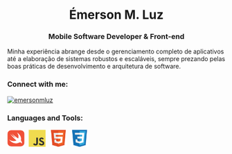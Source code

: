 <h1 align="center">Émerson M. Luz</h1>
<h3 align="center">Mobile Software Developer & Front-end</h3>

Minha experiência abrange desde o gerenciamento completo de aplicativos até a elaboração de sistemas robustos e escaláveis, sempre prezando pelas boas práticas de desenvolvimento e arquitetura de software.

<h3 align="left">Connect with me:</h3>
<p align="left">
<a href="https://linkedin.com/in/emersonmluz" target="blank"><img align="center" src="https://raw.githubusercontent.com/rahuldkjain/github-profile-readme-generator/master/src/images/icons/Social/linked-in-alt.svg" alt="emersonmluz" height="30" width="40" /></a>
</p>

<h3 align="left">Languages and Tools:</h3>
<p>
  <img src="https://raw.githubusercontent.com/devicons/devicon/master/icons/swift/swift-original.svg" alt="swift" width="40" height="40" style="margin-right: 5px;"/>
  <img src="https://raw.githubusercontent.com/devicons/devicon/master/icons/javascript/javascript-original.svg" alt="javascript" width="40" height="40" style="margin-right: 5px;"/>
    <img src="https://raw.githubusercontent.com/devicons/devicon/master/icons/html5/html5-original.svg" alt="html5" width="40" height="40" style="margin-right: 5px;"/>
  <img src="https://raw.githubusercontent.com/devicons/devicon/master/icons/css3/css3-original.svg" alt="css3" width="40" height="40" style="margin-right: 5px;"/>
</p>
